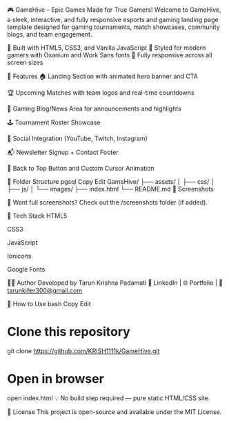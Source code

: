 🎮 GameHive – Epic Games Made for True Gamers!
Welcome to GameHive, a sleek, interactive, and fully responsive esports and gaming landing page template designed for gaming tournaments, match showcases, community blogs, and team engagement.

🧠 Built with HTML5, CSS3, and Vanilla JavaScript
🎨 Styled for modern gamers with Oxanium and Work Sans fonts
📱 Fully responsive across all screen sizes

🚀 Features
🏠 Landing Section with animated hero banner and CTA

🏆 Upcoming Matches with team logos and real-time countdowns

📰 Gaming Blog/News Area for announcements and highlights

🕹️ Tournament Roster Showcase

📲 Social Integration (YouTube, Twitch, Instagram)

📬 Newsletter Signup + Contact Footer

🔁 Back to Top Button and Custom Cursor Animation

📁 Folder Structure
pgsql
Copy
Edit
GameHive/
├── assets/
│   ├── css/
│   ├── js/
│   └── images/
├── index.html
└── README.md
📸 Screenshots

📍 Want full screenshots? Check out the /screenshots folder (if added).

🧰 Tech Stack
HTML5

CSS3

JavaScript

Ionicons

Google Fonts

🧑‍💻 Author
Developed by Tarun Krishna Padamati
🔗 LinkedIn | 🌐 Portfolio | 📧 tarunkiller300@gmail.com

📌 How to Use
bash
Copy
Edit
# Clone this repository
git clone https://github.com/KRISH1111k/GameHive.git

# Open in browser
open index.html
💡 No build step required — pure static HTML/CSS site.

📄 License
This project is open-source and available under the MIT License.

